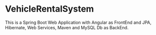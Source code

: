 # VehicleRentalSystem
This is a Spring Boot Web Application with Angular as FrontEnd and JPA, Hibernate, Web Services, Maven and MySQL Db as BackEnd.
